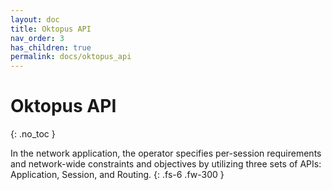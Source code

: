 ```yaml
---
layout: doc
title: Oktopus API
nav_order: 3
has_children: true
permalink: docs/oktopus_api
---
```


# Oktopus API
{: .no_toc }

In the network application, the operator specifies per-session requirements and network-wide constraints and objectives by utilizing three sets of APIs: Application, Session, and Routing.
{: .fs-6 .fw-300 }
